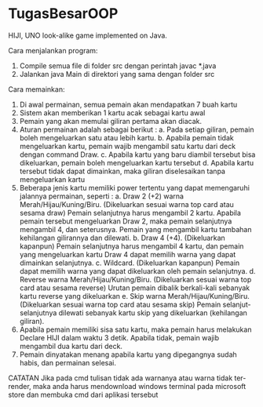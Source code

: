 # TugasBesarOOP
HIJI, UNO look-alike game implemented on Java.

Cara menjalankan program:
1. Compile semua file di folder src dengan perintah javac *.java
2. Jalankan java Main di direktori yang sama dengan folder src

Cara memainkan:
1. Di awal permainan, semua pemain akan mendapatkan 7 buah kartu
2. Sistem akan memberikan 1 kartu acak sebagai kartu awal
3. Pemain yang akan memulai giliran pertama akan diacak.
4. Aturan permainan adalah sebagai berikut :
   a. Pada setiap giliran, pemain boleh mengeluarkan satu atau lebih kartu.
   b. Apabila pemain tidak mengeluarkan kartu, pemain wajib mengambil satu kartu dari deck dengan command Draw.
   c. Apabila kartu yang baru diambil tersebut bisa dikeluarkan, pemain boleh mengeluarkan kartu tersebut
   d. Apabila kartu tersebut tidak dapat dimainkan, maka giliran diselesaikan tanpa mengeluarkan kartu
5. Beberapa jenis kartu memiliki power tertentu yang dapat memengaruhi jalannya permainan, seperti :
   a. Draw 2 (+2) warna Merah/Hijau/Kuning/Biru. (Dikeluarkan sesuai warna top card atau sesama draw)
      Pemain selanjutnya harus mengambil 2 kartu. Apabila pemain tersebut mengeluarkan Draw 2, maka pemain selanjutnya mengambil 4, dan seterusnya. 
      Pemain yang mengambil kartu tambahan kehilangan gilirannya dan dilewati.
   b. Draw 4 (+4). (Dikeluarkan kapanpun)
      Pemain selanjutnya harus mengambil 4 kartu, dan pemain yang mengeluarkan kartu Draw 4 dapat memilih warna yang dapat dimainkan selanjutnya.
   c. Wildcard. (Dikeluarkan kapanpun)
      Pemain dapat memilih warna yang dapat dikeluarkan oleh pemain selanjutnya.
   d. Reverse warna Merah/Hijau/Kuning/Biru. (Dikeluarkan sesuai warna top card atau sesama reverse)
      Urutan pemain dibalik berkali-kali sebanyak kartu reverse yang dikeluarkan
   e. Skip warna Merah/Hijau/Kuning/Biru. (Dikeluarkan sesuai warna top card atau sesama skip)
      Pemain selanjut-selanjutnya dilewati sebanyak kartu skip yang dikeluarkan (kehilangan giliran).
6. Apabila pemain memiliki sisa satu kartu, maka pemain harus melakukan Declare HIJI dalam waktu 3 detik. Apabila tidak, pemain wajib mengambil dua kartu dari deck.
7. Pemain dinyatakan menang apabila kartu yang dipegangnya sudah habis, dan permainan selesai.

CATATAN
Jika pada cmd tulisan tidak ada warnanya atau warna tidak ter-render, maka anda harus mendownload windows terminal pada microsoft store dan membuka cmd dari aplikasi tersebut
